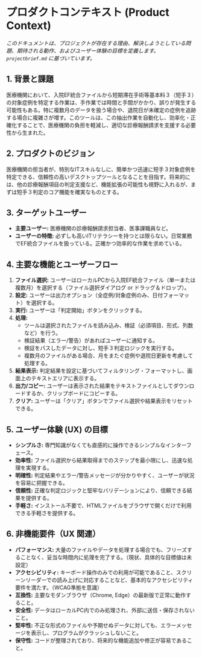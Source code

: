 # プロダクトコンテキスト (Product Context)

_このドキュメントは、プロジェクトが存在する理由、解決しようとしている問題、期待される動作、およびユーザー体験の目標を定義します。`projectbrief.md` に基づいています。_

## 1. 背景と課題

医療機関において、入院EF統合ファイルから短期滞在手術等基本料３（短手３）の対象症例を特定する作業は、手作業では時間と手間がかかり、誤りが発生する可能性もある。特に複数月のデータを扱う場合や、退院日が未確定の症例を追跡する場合に複雑さが増す。このツールは、この抽出作業を自動化し、効率化・正確化することで、医療機関の負担を軽減し、適切な診療報酬請求を支援する必要性から生まれた。

## 2. プロダクトのビジョン

医療機関の担当者が、特別なITスキルなしに、簡単かつ迅速に短手３対象症例を特定できる、信頼性の高いデスクトップツールとなることを目指す。将来的には、他の診療報酬項目の判定支援など、機能拡張の可能性も視野に入れるが、まずは短手３判定のコア機能を確実なものとする。

## 3. ターゲットユーザー

- **主要ユーザー:** 医療機関の診療報酬請求担当者、医事課職員など。
- **ユーザーの特徴:** 必ずしも高いITリテラシーを持つとは限らない。日常業務でEF統合ファイルを扱っている。正確かつ効率的な作業を求めている。

## 4. 主要な機能とユーザーフロー

1.  **ファイル選択:** ユーザーはローカルPCから入院EF統合ファイル（単一または複数月）を選択する（ファイル選択ダイアログ or ドラッグ＆ドロップ）。
2.  **設定:** ユーザーは出力オプション（全症例/対象症例のみ、日付フォーマット）を選択する。
3.  **実行:** ユーザーは「判定開始」ボタンをクリックする。
4.  **処理:**
    - ツールは選択されたファイルを読み込み、検証（必須項目、形式、列数など）を行う。
    - 検証結果（エラー/警告）があればユーザーに通知する。
    - 検証をパスしたデータに対し、短手３判定ロジックを実行する。
    - 複数月のファイルがある場合、月をまたぐ症例や退院日更新を考慮して処理する。
5.  **結果表示:** 判定結果を設定に基づいてフィルタリング・フォーマットし、画面上のテキストエリアに表示する。
6.  **出力/コピー:** ユーザーは表示された結果をテキストファイルとしてダウンロードするか、クリップボードにコピーする。
7.  **クリア:** ユーザーは「クリア」ボタンでファイル選択や結果表示をリセットできる。

## 5. ユーザー体験 (UX) の目標

- **シンプルさ:** 専門知識がなくても直感的に操作できるシンプルなインターフェース。
- **効率性:** ファイル選択から結果取得までのステップを最小限にし、迅速な処理を実現する。
- **明確性:** 判定結果やエラー/警告メッセージが分かりやすく、ユーザーが状況を容易に把握できる。
- **信頼性:** 正確な判定ロジックと堅牢なバリデーションにより、信頼できる結果を提供する。
- **手軽さ:** インストール不要で、HTMLファイルをブラウザで開くだけで利用できる手軽さを提供する。

## 6. 非機能要件（UX 関連）

- **パフォーマンス:** 大量のファイルやデータを処理する場合でも、フリーズすることなく、妥当な時間内に処理を完了する。（現状、具体的な目標値は未設定）
- **アクセシビリティ:** キーボード操作のみでの利用が可能であること、スクリーンリーダーでの読み上げに対応することなど、基本的なアクセシビリティ要件を満たす。（WCAG準拠を意識）
- **互換性:** 主要なモダンブラウザ（Chrome, Edge）の最新版で正常に動作すること。
- **安全性:** データはローカルPC内でのみ処理され、外部に送信・保存されないこと。
- **堅牢性:** 不正な形式のファイルや予期せぬデータに対しても、エラーメッセージを表示し、プログラムがクラッシュしないこと。
- **保守性:** コードが整理されており、将来的な機能追加や修正が容易であること。
